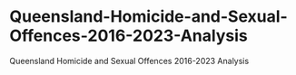 # Queensland-Homicide-and-Sexual-Offences-2016-2023-Analysis
Queensland Homicide and Sexual Offences 2016-2023 Analysis
